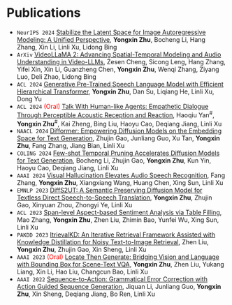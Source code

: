 
# Publications 
- ``NeurIPS 2024`` [Stabilize the Latent Space for Image Autoregressive Modeling: A Unified Perspective](), **Yongxin Zhu**, Bocheng Li, Hang Zhang, Xin Li, Linli Xu, Lidong Bing 
- ``ArXiv`` [VideoLLaMA 2: Advancing Spatial-Temporal Modeling and Audio Understanding in Video-LLMs](https://arxiv.org/abs/2406.07476), Zesen Cheng, Sicong Leng, Hang Zhang, Yifei Xin, Xin Li, Guanzheng Chen, **Yongxin Zhu**, Wenqi Zhang, Ziyang Luo, Deli Zhao, Lidong Bing
- ``ACL 2024`` [Generative Pre-Trained Speech Language Model with Efficient Hierarchical Transformer](https://aclanthology.org/2024.acl-long.97), **Yongxin Zhu**, Dan Su, Liqiang He, Linli Xu, Dong Yu
- ``ACL 2024`` <span style="color:red">(Oral)</span> [Talk With Human-like Agents: Empathetic Dialogue Through Perceptible Acoustic Reception and Reaction](https://aclanthology.org/2024.acl-long.801), Haoqiu Yan<sup>#</sup>, **Yongxin Zhu**<sup>#</sup>, Kai Zheng, Bing Liu, Haoyu Cao, Deqiang Jiang, Linli Xu
- ``NAACL 2024`` [Difformer: Empowering Diffusion Models on the Embedding Space for Text Generation](https://aclanthology.org/2024.naacl-long.261), Zhujin Gao, Junliang Guo, Xu Tan, **Yongxin Zhu**, Fang Zhang, Jiang Bian, Linli Xu
- ``COLING 2024`` [Few-shot Temporal Pruning Accelerates Diffusion Models for Text Generation](https://aclanthology.org/2024.lrec-main.637), Bocheng Li, Zhujin Gao, **Yongxin Zhu**, Kun Yin, Haoyu Cao, Deqiang Jiang, Linli Xu
- ``AAAI 2024`` [Visual Hallucination Elevates Audio Speech Recognition](https://ojs.aaai.org/index.php/AAAI/article/download/29926/31618), Fang Zhang, **Yongxin Zhu**, Xiangxiang Wang, Huang Chen, Xing Sun, Linli Xu
- ``EMNLP 2023`` [DiffS2UT: A Semantic Preserving Diffusion Model for Textless Direct Speech-to-Speech Translation](https://aclanthology.org/2023.emnlp-main.709), **Yongxin Zhu**, Zhujin Gao, Xinyuan Zhou, Zhongyi Ye, Linli Xu
- ``ACL 2023`` [Span-level Aspect-based Sentiment Analysis via Table Filling](https://aclanthology.org/2023.acl-long.515), Mao Zhang, **Yongxin Zhu**, Zhen Liu, Zhimin Bao, Yunfei Wu, Xing Sun, Linli Xu
- ``PAKDD 2023`` [ItrievalKD: An Iterative Retrieval Framework Assisted with Knowledge Distillation for Noisy Text-to-Image Retrieval](https://link.springer.com/chapter/10.1007/978-3-031-33380-4_20), Zhen Liu, **Yongxin Zhu**, Zhujin Gao, Xin Sheng, Linli Xu
- ``AAAI 2023`` <span style="color:red">(Oral)</span> [Locate Then Generate: Bridging Vision and Language with Bounding Box for Scene-Text VQA](https://ojs.aaai.org/index.php/AAAI/article/view/26357), **Yongxin Zhu**, Zhen Liu, Yukang Liang, Xin Li, Hao Liu, Changcun Bao, Linli Xu
- ``AAAI 2022`` [Sequence-to-Action: Grammatical Error Correction with Action Guided Sequence Generation](https://ojs.aaai.org/index.php/AAAI/article/view/21345), Jiquan Li, Junliang Guo, **Yongxin Zhu**, Xin Sheng, Deqiang Jiang, Bo Ren, Linli Xu
